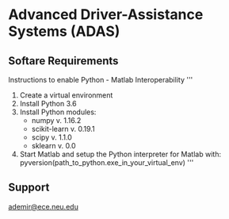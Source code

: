 # Advanced Driver-Assistance Systems (ADAS)

## Softare Requirements

Instructions to enable Python - Matlab Interoperability
'''
1. Create a virtual environment
2. Install Python 3.6
3. Install Python modules:
    - numpy v. 1.16.2
    - scikit-learn v. 0.19.1
    - scipy v. 1.1.0
    - sklearn v. 0.0
4. Start Matlab and setup the Python interpreter for Matlab with: pyversion(path_to_python.exe_in_your_virtual_env)
'''

## Support
ademir@ece.neu.edu
